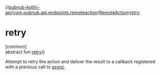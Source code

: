 //[pubnub-kotlin-api](../../../index.md)/[com.pubnub.api.endpoints.remoteaction](../index.md)/[RemoteAction](index.md)/[retry](retry.md)

# retry

[common]\
abstract fun [retry](retry.md)()

Attempt to retry the action and deliver the result to a callback registered with a previous call to [async](async.md).
